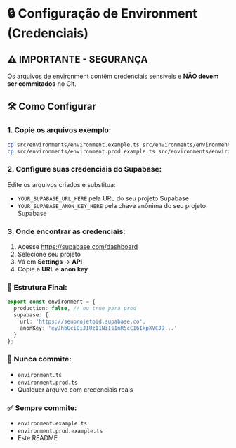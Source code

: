 # 🔒 Configuração de Environment (Credenciais)

## ⚠️ IMPORTANTE - SEGURANÇA

Os arquivos de environment contêm credenciais sensíveis e **NÃO devem ser commitados** no Git.

## 🛠️ Como Configurar

### 1. Copie os arquivos exemplo:
```bash
cp src/environments/environment.example.ts src/environments/environment.ts
cp src/environments/environment.prod.example.ts src/environments/environment.prod.ts
```

### 2. Configure suas credenciais do Supabase:

Edite os arquivos criados e substitua:
- `YOUR_SUPABASE_URL_HERE` pela URL do seu projeto Supabase
- `YOUR_SUPABASE_ANON_KEY_HERE` pela chave anônima do seu projeto Supabase

### 3. Onde encontrar as credenciais:

1. Acesse https://supabase.com/dashboard
2. Selecione seu projeto
3. Vá em **Settings** → **API**
4. Copie a **URL** e **anon key**

### 🔐 Estrutura Final:

```typescript
export const environment = {
  production: false, // ou true para prod
  supabase: {
    url: 'https://seuprojetoid.supabase.co',
    anonKey: 'eyJhbGciOiJIUzI1NiIsInR5cCI6IkpXVCJ9...'
  }
};
```

### 🚨 Nunca commite:
- `environment.ts`
- `environment.prod.ts`
- Qualquer arquivo com credenciais reais

### ✅ Sempre commite:
- `environment.example.ts`
- `environment.prod.example.ts`
- Este README
